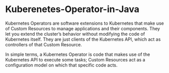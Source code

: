 # Kuberenetes-Operator-in-Java

Kubernetes Operators are software extensions to Kubernetes that make use of Custom Resources to manage applications and their components. They let you extend the cluster’s behavior without modifying the code of Kubernetes itself. They are just clients of the Kubernetes API, which act as controllers of that Custom Resource.

In simple terms, a Kubernetes Operator is code that makes use of the Kubernetes API to execute some tasks; Custom Resources act as a configuration model on which that specific code acts.
